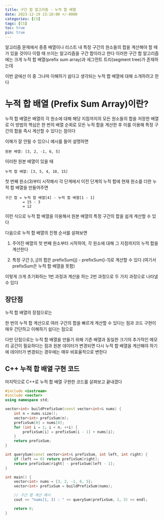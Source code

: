 ```yaml
---
title: 구간 합 알고리즘 - 누적 합 배열 
date: 2023-12-19 23:10:00 +/-0000
categories: [CS]
tags: [CS]
toc: true
pin: true
---
```


알고리즘 문제에서 종종 배열이나 리스트 내 특정 구간의 원소들의 합을 계산해야 할 때가 있을 것이다 이럴 때 쓰이는 알고리즘을 구간 합이라고 한다 이러한 구간 합 알고리즘에는 크게 누적 합 배열(prefix sum array)과 세그먼트 트리(segment tree)가 존재하는데

이번 글에선 이 중 그나마 이해하기 쉽다고 생각되는 누적 합 배열에 대해 소개하려고 한다

# 누적 합 배열 (Prefix Sum Array)이란?

누적 합 배열은 배열의 각 원소에 대해 해당 지점까지의 모든 원소들의 합을 저장한 배열로 이 방법의 핵심은 한 번의 배열 순회로 모든 누적 합을 계산한 후 이를 이용해 특정 구간의 합을 즉시 계산할 수 있다는 점이다

이해가 잘 안될 수 있으니 예시를 들어 설명하면

~~~
원본 배열: [3, 2, -1, 6, 5]
~~~

이러한 원본 배열이 있을 때

~~~
누적 합 배열: [3, 5, 4, 10, 15]
~~~

첫 번째 원소(3)부터 시작해서 각 단계에서 이전 단계의 누적 합에 현재 원소를 더한 누적 합 배열을 만들어주면

~~~
구간 합 = 누적 합 배열[4] - 누적 합 배열[1 - 1]
        = 15 - 3
        = 12
~~~

이런 식으로 누적 합 배열을 이용해서 원본 배열의 특정 구간의 합을 쉽게 계산할 수 있다

다음으로 누적 합 배열의 진행 순서를 살펴보면

1. 주어진 배열의 첫 번째 원소부터 시작하여, 각 원소에 대해 그 지점까지의 누적 합을 계산한다

2. 특정 구간 [i, j]의 합은 prefixSum[j] - prefixSum[i-1]로 계산할 수 있다 (여기서 prefixSum은 누적 합 배열을 뜻함)


이렇게 크게 초기화하는 1번 과정과 계산을 하는 2번 과정으로 두 가지 과정으로 나타낼 수 있다

## 장단점

누적 합 배열의 장점으로는

한 번의 누적 합 계산으로 여러 구간의 합을 빠르게 계산할 수 있다는 점과 코드 구현이 매우 간단하고 이해하기 쉽다는 점으로 

다만 단점으로는 누적 합 배열을 만들기 위해 기존 배열과 동일한 크기의 추가적인 메모리 공간이 필요하다는 점과 원본 데이터가 변경되면 다시 누적 합 배열을 계산해야 하기에 데이터가 변경되는 경우에는 매우 비효율적으로 변한다

## C++ 누적 합 배열 구현 코드

마지막으로 C++로 누적 합 배열 구현한 코드를 살펴보고 끝내겠다

~~~cpp
#include <iostream>
#include <vector>
using namespace std;

vector<int> buildPrefixSum(const vector<int>& nums) {
    int n = nums.size();
    vector<int> prefixSum(n);
    prefixSum[0] = nums[0];
    for (int i = 1; i < n; ++i) {
        prefixSum[i] = prefixSum[i - 1] + nums[i];
    }
    return prefixSum;
}

int querySum(const vector<int>& prefixSum, int left, int right) {
    if (left == 0) return prefixSum[right];
    return prefixSum[right] - prefixSum[left - 1];
}

int main() {
    vector<int> nums = {3, 2, -1, 6, 5};
    vector<int> prefixSum = buildPrefixSum(nums);

    // 구간 합 계산 예시
    cout << "nums[1, 3] : " << querySum(prefixSum, 1, 3) << endl;

    return 0;
}
~~~